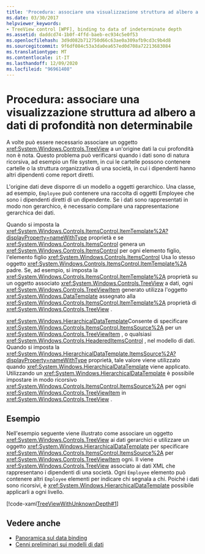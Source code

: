 ```yaml
---
title: 'Procedura: associare una visualizzazione struttura ad albero a dati di profondità non determinabile'
ms.date: 03/30/2017
helpviewer_keywords:
- TreeView control [WPF], binding to data of indeterminate depth
ms.assetid: daddcd74-1b0f-4ffd-baeb-ec934c5e0f53
ms.openlocfilehash: 3d9d082b712750d66c63ae0a309afb9cd3c9b4d8
ms.sourcegitcommit: 9f6df084c53a3da0ea657ed0d708a72213683084
ms.translationtype: MT
ms.contentlocale: it-IT
ms.lasthandoff: 12/09/2020
ms.locfileid: "96961408"
---
```

# <a name="how-to-bind-a-treeview-to-data-that-has-an-indeterminable-depth"></a>Procedura: associare una visualizzazione struttura ad albero a dati di profondità non determinabile
A volte può essere necessario associare un oggetto <xref:System.Windows.Controls.TreeView> a un'origine dati la cui profondità non è nota.  Questo problema può verificarsi quando i dati sono di natura ricorsiva, ad esempio un file system, in cui le cartelle possono contenere cartelle o la struttura organizzativa di una società, in cui i dipendenti hanno altri dipendenti come report diretti.  
  
 L'origine dati deve disporre di un modello a oggetti gerarchico. Una classe, ad esempio, `Employee` può contenere una raccolta di oggetti Employee che sono i dipendenti diretti di un dipendente. Se i dati sono rappresentati in modo non gerarchico, è necessario compilare una rappresentazione gerarchica dei dati.  
  
 Quando si imposta la <xref:System.Windows.Controls.ItemsControl.ItemTemplate%2A?displayProperty=nameWithType> proprietà e se <xref:System.Windows.Controls.ItemsControl> genera un <xref:System.Windows.Controls.ItemsControl> per ogni elemento figlio, l'elemento figlio <xref:System.Windows.Controls.ItemsControl> Usa lo stesso oggetto <xref:System.Windows.Controls.ItemsControl.ItemTemplate%2A> padre. Se, ad esempio, si imposta la <xref:System.Windows.Controls.ItemsControl.ItemTemplate%2A> proprietà su un oggetto associato <xref:System.Windows.Controls.TreeView> a dati, ogni <xref:System.Windows.Controls.TreeViewItem> generato utilizza l'oggetto <xref:System.Windows.DataTemplate> assegnato alla <xref:System.Windows.Controls.ItemsControl.ItemTemplate%2A> proprietà di <xref:System.Windows.Controls.TreeView> .  
  
 <xref:System.Windows.HierarchicalDataTemplate>Consente di specificare <xref:System.Windows.Controls.ItemsControl.ItemsSource%2A> per un <xref:System.Windows.Controls.TreeViewItem> , o qualsiasi <xref:System.Windows.Controls.HeaderedItemsControl> , nel modello di dati. Quando si imposta la <xref:System.Windows.HierarchicalDataTemplate.ItemsSource%2A?displayProperty=nameWithType> proprietà, tale valore viene utilizzato quando <xref:System.Windows.HierarchicalDataTemplate> viene applicato. Utilizzando un <xref:System.Windows.HierarchicalDataTemplate> è possibile impostare in modo ricorsivo <xref:System.Windows.Controls.ItemsControl.ItemsSource%2A> per ogni <xref:System.Windows.Controls.TreeViewItem> in <xref:System.Windows.Controls.TreeView> .  
  
## <a name="example"></a>Esempio  
 Nell'esempio seguente viene illustrato come associare un oggetto <xref:System.Windows.Controls.TreeView> ai dati gerarchici e utilizzare un oggetto <xref:System.Windows.HierarchicalDataTemplate> per specificare <xref:System.Windows.Controls.ItemsControl.ItemsSource%2A> per <xref:System.Windows.Controls.TreeViewItem> ogni.  Il viene <xref:System.Windows.Controls.TreeView> associato ai dati XML che rappresentano i dipendenti di una società.  Ogni `Employee` elemento può contenere altri `Employee` elementi per indicare chi segnala a chi. Poiché i dati sono ricorsivi, è <xref:System.Windows.HierarchicalDataTemplate> possibile applicarli a ogni livello.  
  
 [!code-xaml[TreeViewWithUnknownDepth#1](~/samples/snippets/csharp/VS_Snippets_Wpf/TreeViewWithUnknownDepth/CS/Window1.xaml#1)]  
  
## <a name="see-also"></a>Vedere anche

- [Panoramica sul data binding](/dotnet/desktop-wpf/data/data-binding-overview)
- [Cenni preliminari sui modelli di dati](../data/data-templating-overview.md)
